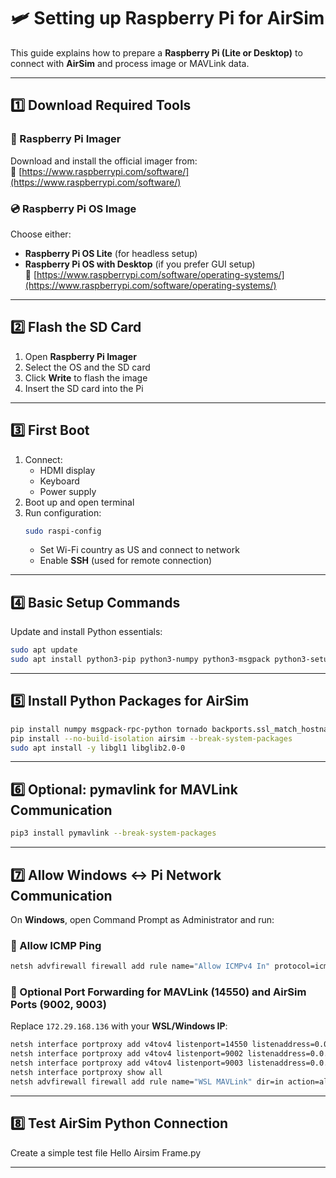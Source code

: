 # 🛩️ Setting up Raspberry Pi for AirSim

This guide explains how to prepare a **Raspberry Pi (Lite or Desktop)** to connect with **AirSim** and process image or MAVLink data.

---

## 1️⃣ Download Required Tools

### 🧰 Raspberry Pi Imager
Download and install the official imager from:  
🔗 [https://www.raspberrypi.com/software/](https://www.raspberrypi.com/software/)

### 💿 Raspberry Pi OS Image
Choose either:
- **Raspberry Pi OS Lite** (for headless setup)
- **Raspberry Pi OS with Desktop** (if you prefer GUI setup)  
🔗 [https://www.raspberrypi.com/software/operating-systems/](https://www.raspberrypi.com/software/operating-systems/)

---

## 2️⃣ Flash the SD Card

1. Open **Raspberry Pi Imager**  
2. Select the OS and the SD card  
4. Click **Write** to flash the image  
5. Insert the SD card into the Pi

---

## 3️⃣ First Boot

1. Connect:
   - HDMI display  
   - Keyboard
   - Power supply  
2. Boot up and open terminal  
3. Run configuration:
   ```bash
   sudo raspi-config
   ```
   - Set Wi-Fi country as US and connect to network  
   - Enable **SSH** (used for remote connection)  

---

## 4️⃣ Basic Setup Commands

Update and install Python essentials:
```bash
sudo apt update
sudo apt install python3-pip python3-numpy python3-msgpack python3-setuptools python3-wheel -y
```

---

## 5️⃣ Install Python Packages for AirSim

```bash
pip install numpy msgpack-rpc-python tornado backports.ssl_match_hostname --break-system-packages
pip install --no-build-isolation airsim --break-system-packages
sudo apt install -y libgl1 libglib2.0-0
```

---

## 6️⃣ Optional: pymavlink for MAVLink Communication

```bash
pip3 install pymavlink --break-system-packages
```

---

## 7️⃣ Allow Windows ↔ Pi Network Communication

On **Windows**, open Command Prompt as Administrator and run:

### 🔹 Allow ICMP Ping
```bash
netsh advfirewall firewall add rule name="Allow ICMPv4 In" protocol=icmpv4:8,any dir=in action=allow
```

### 🔹 Optional Port Forwarding for MAVLink (14550) and AirSim Ports (9002, 9003)
Replace `172.29.168.136` with your **WSL/Windows IP**:
```bash
netsh interface portproxy add v4tov4 listenport=14550 listenaddress=0.0.0.0 connectport=14550 connectaddress=172.29.168.136
netsh interface portproxy add v4tov4 listenport=9002 listenaddress=0.0.0.0 connectport=9002 connectaddress=172.29.168.136
netsh interface portproxy add v4tov4 listenport=9003 listenaddress=0.0.0.0 connectport=9003 connectaddress=172.29.168.136
netsh interface portproxy show all
netsh advfirewall firewall add rule name="WSL MAVLink" dir=in action=allow protocol=UDP localport=14550,9002,9003
```

---

## 8️⃣ Test AirSim Python Connection

Create a simple test file Hello Airsim Frame.py


---

